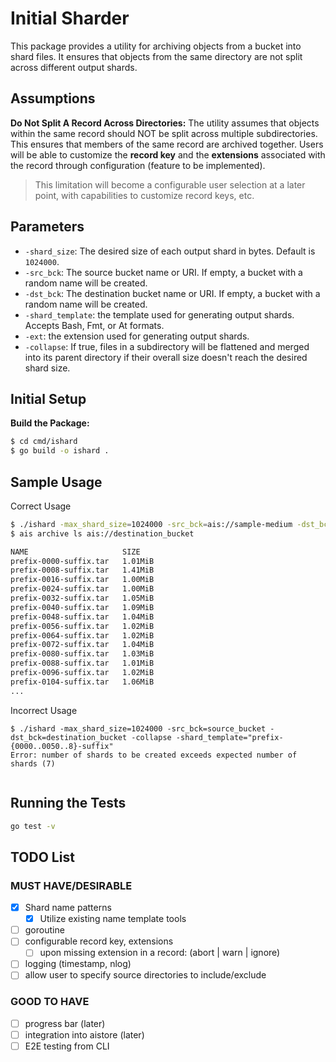 # Initial Sharder

This package provides a utility for archiving objects from a bucket into shard files. It ensures that objects from the same directory are not split across different output shards.

## Assumptions

**Do Not Split A Record Across Directories:** The utility assumes that objects within the same record should NOT be split across multiple subdirectories. This ensures that members of the same record are archived together. Users will be able to customize the **record key** and the **extensions** associated with the record through configuration (feature to be implemented).

> This limitation will become a configurable user selection at a later point, with capabilities to customize record keys, etc.

## Parameters

- `-shard_size`: The desired size of each output shard in bytes. Default is `1024000`.
- `-src_bck`: The source bucket name or URI. If empty, a bucket with a random name will be created.
- `-dst_bck`: The destination bucket name or URI. If empty, a bucket with a random name will be created.
- `-shard_template`: the template used for generating output shards. Accepts Bash, Fmt, or At formats.
- `-ext`: the extension used for generating output shards.
- `-collapse`: If true, files in a subdirectory will be flattened and merged into its parent directory if their overall size doesn't reach the desired shard size.

## Initial Setup

**Build the Package:**

```sh
$ cd cmd/ishard
$ go build -o ishard .
```

## Sample Usage

Correct Usage

```sh
$ ./ishard -max_shard_size=1024000 -src_bck=ais://sample-medium -dst_bck=ais://sample-medium-out -collapse -shard_template="prefix-{0000..1023..8}-suffix"
$ ais archive ls ais://destination_bucket

NAME                     SIZE            
prefix-0000-suffix.tar   1.01MiB         
prefix-0008-suffix.tar   1.41MiB         
prefix-0016-suffix.tar   1.00MiB         
prefix-0024-suffix.tar   1.00MiB         
prefix-0032-suffix.tar   1.05MiB         
prefix-0040-suffix.tar   1.09MiB         
prefix-0048-suffix.tar   1.04MiB         
prefix-0056-suffix.tar   1.02MiB         
prefix-0064-suffix.tar   1.02MiB         
prefix-0072-suffix.tar   1.04MiB         
prefix-0080-suffix.tar   1.03MiB         
prefix-0088-suffix.tar   1.01MiB         
prefix-0096-suffix.tar   1.02MiB         
prefix-0104-suffix.tar   1.06MiB         
...
```

Incorrect Usage
```
$ ./ishard -max_shard_size=1024000 -src_bck=source_bucket -dst_bck=destination_bucket -collapse -shard_template="prefix-{0000..0050..8}-suffix"
Error: number of shards to be created exceeds expected number of shards (7)


```

## Running the Tests

```sh
go test -v
```

## TODO List

### MUST HAVE/DESIRABLE
- [X] Shard name patterns
   - [X] Utilize existing name template tools
- [ ] goroutine
- [ ] configurable record key, extensions
   - [ ] upon missing extension in a record: (abort | warn | ignore)
- [ ] logging (timestamp, nlog)
- [ ] allow user to specify source directories to include/exclude

### GOOD TO HAVE
- [ ] progress bar (later)
- [ ] integration into aistore (later)
- [ ] E2E testing from CLI

